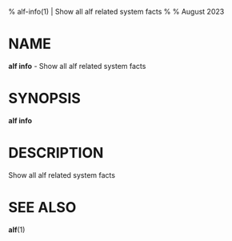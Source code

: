 % alf-info(1) | Show all alf related system facts
% 
% August 2023

NAME
==================================================

**alf info** - Show all alf related system facts

SYNOPSIS
==================================================

**alf info**

DESCRIPTION
==================================================

Show all alf related system facts


SEE ALSO
==================================================

**alf**(1)



